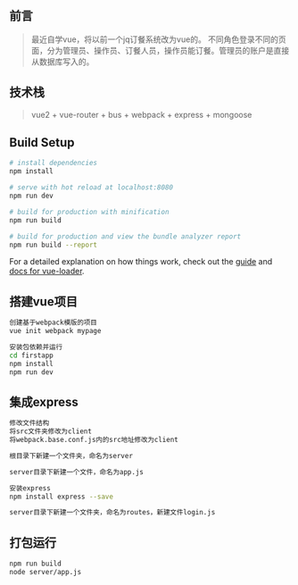 ## 前言

>最近自学vue，将以前一个jq订餐系统改为vue的。
>不同角色登录不同的页面，分为管理员、操作员、订餐人员，操作员能订餐。管理员的账户是直接从数据库写入的。

## 技术栈
>vue2 + vue-router + bus + webpack + express + mongoose

## Build Setup

``` bash
# install dependencies
npm install

# serve with hot reload at localhost:8080
npm run dev

# build for production with minification
npm run build

# build for production and view the bundle analyzer report
npm run build --report
```

For a detailed explanation on how things work, check out the [guide](http://vuejs-templates.github.io/webpack/) and [docs for vue-loader](http://vuejs.github.io/vue-loader).

## 搭建vue项目

``` bash
创建基于webpack模版的项目
vue init webpack mypage

安装包依赖并运行
cd firstapp
npm install
npm run dev
```
## 集成express
``` bash
修改文件结构
将src文件夹修改为client
将webpack.base.conf.js内的src地址修改为client

根目录下新建一个文件夹，命名为server

server目录下新建一个文件，命名为app.js

安装express
npm install express --save

server目录下新建一个文件夹，命名为routes，新建文件login.js
```


## 打包运行
``` bash
npm run build
node server/app.js
```
